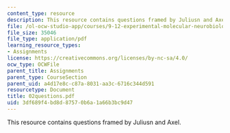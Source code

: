 ```yaml
---
content_type: resource
description: This resource contains questions framed by Juliusn and Axel.
file: /ol-ocw-studio-app/courses/9-12-experimental-molecular-neurobiology-fall-2006/3df689f4bd8d87570b6a1a66b3bc9d47_02questions.pdf
file_size: 35046
file_type: application/pdf
learning_resource_types:
- Assignments
license: https://creativecommons.org/licenses/by-nc-sa/4.0/
ocw_type: OCWFile
parent_title: Assignments
parent_type: CourseSection
parent_uid: a4d17e8c-c87a-8031-aa3c-6716c344d591
resourcetype: Document
title: 02questions.pdf
uid: 3df689f4-bd8d-8757-0b6a-1a66b3bc9d47
---
```

This resource contains questions framed by Juliusn and Axel.